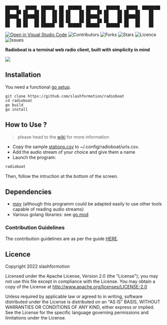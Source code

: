 ```
██████   █████  ██████  ██  ██████  ██████   ██████   █████  ████████ 
██   ██ ██   ██ ██   ██ ██ ██    ██ ██   ██ ██    ██ ██   ██    ██    
██████  ███████ ██   ██ ██ ██    ██ ██████  ██    ██ ███████    ██    
██   ██ ██   ██ ██   ██ ██ ██    ██ ██   ██ ██    ██ ██   ██    ██    
██   ██ ██   ██ ██████  ██  ██████  ██████   ██████  ██   ██    ██    
```
[![Open in Visual Studio Code](https://open.vscode.dev/badges/open-in-vscode.svg)](https://open.vscode.dev/slashformotion/radioboat)
![Contributors](https://img.shields.io/github/contributors/slashformotion/radioboat)
![Forks](https://img.shields.io/github/forks/slashformotion/radioboat)
![Stars](https://img.shields.io/github/stars/slashformotion/radioboat)
![Licence](https://img.shields.io/github/license/slashformotion/radioboat)
![Issues](https://img.shields.io/github/issues/slashformotion/radioboat)

**Radioboat is a terminal web radio client, built with simplicity in mind**

![](https://raw.githubusercontent.com/slashformotion/radioboat/master/.github/assets/screencast.gif)

## Installation

You need a functional [go setup](https://go.dev/doc/install).

```
git clone https://github.com/slashformotion/radioboat
cd radioboat
go build
go install
```
## How to Use ? 

> please head to the [wiki](https://github.com/slashformotion/radioboat/wiki) for more information  

- Copy the sample [stations.csv](https://github.com/slashformotion/radioboat/blob/master/stations.csv) to ~/.config/radioboat/urls.csv.
- Add the audio stream of your choice and give them a name
- Launch the program:
```bash
radioboat
```
Then, follow the intruction at the bottom of the screen.

## Dependencies

- [mpv](https://mpv/io) (although this programm could be adapted easily to use other tools capable of reading audio streams)
- Various golang libraries: see [go.mod](https://github.com/slashformotion/radioboat/blob/master/go.mod)


### Contribution Guidelines

The contribution guidelines are as per the guide [HERE](https://github.com/slashformotion/radioboat/blob/master/CONTRIBUTING.md).

## Licence

Copyright 2022 slashformotion

Licensed under the Apache License, Version 2.0 (the "License");
you may not use this file except in compliance with the License.
You may obtain a copy of the License at http://www.apache.org/licenses/LICENSE-2.0

Unless required by applicable law or agreed to in writing, software
distributed under the License is distributed on an "AS IS" BASIS,
WITHOUT WARRANTIES OR CONDITIONS OF ANY KIND, either express or implied.
See the License for the specific language governing permissions and
limitations under the License.